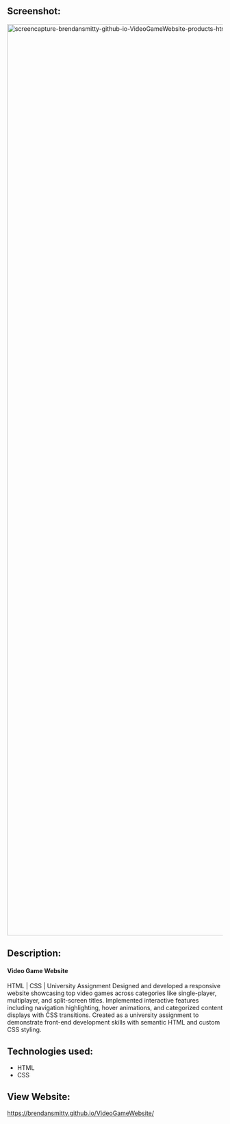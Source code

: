 ## Screenshot:
<img width="1930" height="2126" alt="screencapture-brendansmitty-github-io-VideoGameWebsite-products-html-2025-07-13-22_40_57" src="https://github.com/user-attachments/assets/5c956ad5-39bd-42cf-a448-0278069a9313" />


## Description:
#### Video Game Website
HTML | CSS | University Assignment
Designed and developed a responsive website showcasing top video games across categories like single-player, multiplayer, and split-screen titles. Implemented interactive features including navigation highlighting, hover animations, and categorized content displays with CSS transitions. Created as a university assignment to demonstrate front-end development skills with semantic HTML and custom CSS styling.

## Technologies used:
  - HTML
  - CSS

## View Website:
https://brendansmitty.github.io/VideoGameWebsite/
